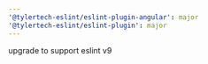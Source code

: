 ```yaml
---
'@tylertech-eslint/eslint-plugin-angular': major
'@tylertech-eslint/eslint-plugin': major
---
```


upgrade to support eslint v9
